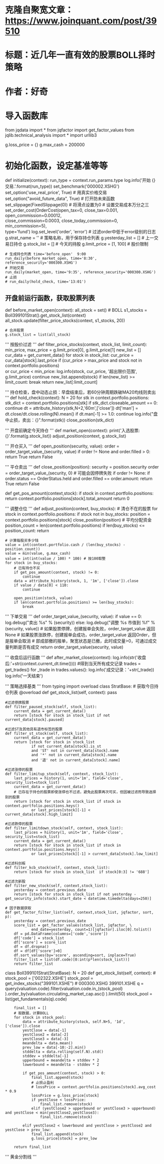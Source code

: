 # 克隆自聚宽文章：https://www.joinquant.com/post/39510
# 标题：近几年一直有效的股票BOLL择时策略
# 作者：好奇

# 导入函数库
from jqdata import *
from jqfactor import get_factor_values
from jqlib.technical_analysis import *
import urllib3

g.loss_price = {}
g.max_cash = 200000

# 初始化函数，设定基准等等
def initialize(context):
    run_type = context.run_params.type
    log.info('开始 {} 交易.'.format(run_type))
    set_benchmark('000002.XSHG')
    set_option('use_real_price', True) # 用真实价格交易
    set_option("avoid_future_data", True) # 打开防未来函数
    set_slippage(FixedSlippage(0)) # 将滑点设置为0
    # 设置交易成本万分之三
    set_order_cost(OrderCost(open_tax=0, close_tax=0.001, open_commission=0.00012,\
                close_commission=0.0003, close_today_commission=0, min_commission=5),\
                type='fund')
    log.set_level('order', 'error') # 过滤order中低于error级别的日志
    g.strat_name = '' # 策略名称，用于保存持仓列表
    g.yesterday_list = []  # 上一交易日持仓
    g.stock_list = [] # 今天的持股
    g.limit_price = [1, 100] # 股价限制

    # 生成持仓列表 time='before_open'  9:00
    run_daily(before_market_open, time='8:30', reference_security='000300.XSHG')
    # 开始交易
    run_daily(market_open, time='9:35', reference_security='000300.XSHG')
    # 止损
    # run_daily(hold_check, time='13:01')


## 开盘前运行函数，获取股票列表
def before_market_open(context):
    all_stock = set()
    # BOLL
    s1_stocks = Boll399101Strat().get_stock_list(context)
    all_stock.update(filter_price_stocks(context, s1_stocks, 20))

    # 合并股票
    g.stock_list = list(all_stock)
    

'''
按股价过滤
'''
def filter_price_stocks(context, stock_list, limit_count):
    min_price, max_price = g.limit_price[0], g.limit_price[1]
    new_list = []
    cur_data = get_current_data()
    for stock in stock_list:
        cur_price = cur_data[stock].last_price
        if (cur_price > max_price and stock not in context.portfolio.positions) \
            or cur_price < min_price:
            log.info(stock, cur_price, '超出限价范围', g.limit_price)
            continue
        new_list.append(stock)
        if len(new_list) >= limit_count:
            break
    return new_list[:limit_count]


'''
持仓检查，盘中动态止损：早盘结束后，若60分钟周期跌破MA20均线则卖出 
'''
def hold_check(context):
    N = 20
    for stk in context.portfolio.positions:
        stk_dict = context.portfolio.positions[stk]
        if stk_dict.closeable_amount == 0:
            continue
        dt = attribute_history(stk,N+2,'60m',['close'])
        dt['man'] = dt.close/dt.close.rolling(N).mean()
        if dt.man[-1] >= 1.0:
            continue
        log.info("盘中止损，卖出：{}".format(stk))
        close_position(stk_dict)


'''
开盘前确定今天持仓
'''
def market_open(context):
    print('入选股票:{}'.format(g.stock_list))
    adjust_position(context, g.stock_list)

'''
开仓买入
'''
def open_position(security, value):
    order = order_target_value_(security, value)
    if order != None and order.filled > 0:
        return True
    return False

'''
平仓卖出
'''
def close_position(position):
    security = position.security
    order = order_target_value_(security, 0)  # 可能会因停牌失败
    if order != None:
        if order.status == OrderStatus.held and order.filled == order.amount:
            return True
    return False
    
def get_pos_amount(context,stock):
    if stock in context.portfolio.positions:
        return context.portfolio.positions[stock].total_amount
    return 0

'''
调整仓位
'''
def adjust_position(context, buy_stocks):
    # 清仓不在的股票
    for stock in context.portfolio.positions:
        if stock not in buy_stocks:
            position = context.portfolio.positions[stock]
            close_position(position)
    # 平均分配资金
    position_count = len(context.portfolio.positions)
    if len(buy_stocks) <= position_count:
        return
    
    # 计算每股买多少钱
    value = int(context.portfolio.cash / (len(buy_stocks) - position_count))
    value = min(value, g.max_cash)
    value = int(int(value / 100) * 100) # 按100取整
    for stock in buy_stocks:
        # 已有持仓不买
        if get_pos_amount(context, stock) != 0:
            continue
        data = attribute_history(stock, 1, '1m', ['close']).close
        if value / data[0] < 110:
            continue
        
        open_position(stock, value)
        if len(context.portfolio.positions) >= len(buy_stocks):
            break

'''
下单交易
'''
def order_target_value_(security, value):
    if value == 0:
        log.debug("卖出 %s" % (security))
    else:
        log.debug("调整 %s 市值到 %f" % (security, value))
    # 如果股票停牌，创建报单会失败，order_target_value 返回None
    # 如果股票涨跌停，创建报单会成功，order_target_value 返回Order，但是报单会取消
    # 部成部撤的报单，聚宽状态是已撤，此时成交量>0，可通过成交量判断是否有成交
    return order_target_value(security, value)

'''
收盘后运行函数
'''
def after_market_close(context):
    log.info(str('收盘后:'+str(context.current_dt.time())))
    #得到当天所有成交记录
    trades = get_trades()
    for _trade in trades.values():
        log.info('成交记录：'+str(_trade))
    log.info('一天结束')

'''
策略选择基类
'''
from typing import overload
class StratBase:
    # 获取今日持仓列表
    @overload
    def get_stock_list(self, context):
        pass
	    
    #过滤停牌股票
    def filter_paused_stock(self, stock_list):
        current_data = get_current_data()
        return [stock for stock in stock_list if not current_data[stock].paused]

    #过滤ST及其他具有退市标签的股票
    def filter_st_stock(self, stock_list):
        current_data = get_current_data()
        return [stock for stock in stock_list
                if not current_data[stock].is_st
                and 'ST' not in current_data[stock].name
                and '*' not in current_data[stock].name
                and '退' not in current_data[stock].name]
    
    #过滤涨停的股票
    def filter_limitup_stock(self, context, stock_list):
        last_prices = history(1, unit='1m', field='close', security_list=stock_list)
        current_data = get_current_data()
        # 已存在于持仓的股票即使涨停也不过滤，避免此股票再次可买，但因被过滤而导致选择别的股票
        return [stock for stock in stock_list if stock in context.portfolio.positions.keys()
                or last_prices[stock][-1] < current_data[stock].high_limit]
    
    #过滤跌停的股票
    def filter_limitdown_stock(self, context, stock_list):
        last_prices = history(1, unit='1m', field='close', security_list=stock_list)
        current_data = get_current_data()
        return [stock for stock in stock_list if stock in context.portfolio.positions.keys()
                or last_prices[stock][-1] > current_data[stock].low_limit]
    
    #过滤科创板
    def filter_kcb_stock(self, context, stock_list):
        return [stock for stock in stock_list  if stock[0:3] != '688']
    
    #过滤次新股
    def filter_new_stock(self, context,stock_list):
        yesterday = context.previous_date
        return [stock for stock in stock_list if not yesterday - get_security_info(stock).start_date < datetime.timedelta(days=250)]

    # 因子数据获取
    def get_factor_filter_list(self, context,stock_list, jqfactor, sort, p):
        yesterday = context.previous_date
        score_list = get_factor_values(stock_list, jqfactor, \
                end_date=yesterday, count=1)[jqfactor].iloc[0].tolist()
        df = pd.DataFrame(columns=['code','score'])
        df['code'] = stock_list
        df['score'] = score_list
        df = df.dropna()
        df = df[df['score']>0]
        df.sort_values(by='score', ascending=sort, inplace=True)
        filter_list = list(df.code)[0:int(p*len(stock_list))]
        return filter_list


class Boll399101Strat(StratBase):
    N = 20
    def get_stock_list(self, context):
        # stock_pool = ['002322.XSHE']
        stock_pool = get_index_stocks("399101.XSHE") # 000300.XSHG 399101.XSHE
        q = query(valuation.code).filter(valuation.code.in_(stock_pool)
        ).order_by(valuation.circulating_market_cap.asc()
        ).limit(50)
        stock_pool = list(get_fundamentals(q).code)
        
        final_list = []
        # 取数据，计算BOLL
        for stock in stock_pool:
            data = attribute_history(stock, self.N+5, '1d', ['close']).close
            yestClose = data[-1]
            yestClose2 = data[-2]
            yestClose3 = data[-3]
            meandelta = data.mean()
            prev_low = data[-10:-2].min()
            stddelta = data.rolling(self.N).std()
            stddev = stddelta[-1]
            upperbound = meandelta + stddev * 2
            lowerbound = meandelta - stddev * 2
            
            if get_pos_amount(context, stock) > 0:
                final_list.append(stock)
                # 止损止盈利
                # lossPrice = context.portfolio.positions[stock].avg_cost * 0.9
                lossPrice = g.loss_price[stock]
                if yestClose < lossPrice:
                    final_list.remove(stock)
                elif (yestClose2 > upperbound or yestClose3 > upperbound) and yestClose < min(yestClose2,yestClose3):
                    final_list.remove(stock)
                    
            elif yestClose2 < lowerbound and yestClose > yestClose2 and yestClose > prev_low:
                final_list.append(stock)
                g.loss_price[stock] = prev_low

        return final_list

'''
黄金分割线
'''